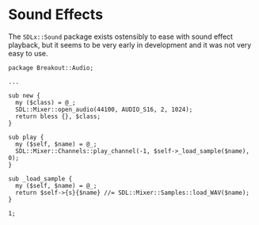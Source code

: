 # Sound Effects

The `SDLx::Sound` package exists ostensibly to ease with sound effect
playback, but it seems to be very early in development and it was not
very easy to use.

    package Breakout::Audio;

    ...

    sub new {
      my ($class) = @_;
      SDL::Mixer::open_audio(44100, AUDIO_S16, 2, 1024);
      return bless {}, $class;
    }

    sub play {
      my ($self, $name) = @_;
      SDL::Mixer::Channels::play_channel(-1, $self->_load_sample($name), 0);
    }

    sub _load_sample {
      my ($self, $name) = @_;
      return $self->{s}{$name} //= SDL::Mixer::Samples::load_WAV($name);
    }

    1;
